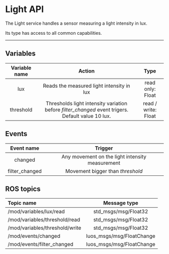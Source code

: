 # Light API

The Light service handles a sensor measuring a light intensity in lux.

Its type has access to all common capabilities.

----

## Variables

| **Variable name** | **Action** | **Type** |
|:---:|:---:|:---:|
| lux | Reads the measured light intensity in lux | read only: Float |
| threshold | Thresholds light intensity variation before *filter_changed* event trigers. Default value 10 lux. | read / write: Float |

## Events

| **Event name** | **Trigger** |
|:---:|:---:|
| changed | Any movement on the light intensity measurement |
| filter_changed | Movement bigger than *threshold* |

## ROS topics
| **Topic name** | **Message type** |
|:----|:---:|
| /mod/variables/lux/read | std_msgs/msg/Float32
| /mod/variables/threshold/read | std_msgs/msg/Float32
| /mod/variables/threshold/write | std_msgs/msg/Float32
| /mod/events/changed | luos_msgs/msg/FloatChange
| /mod/events/filter_changed | luos_msgs/msg/FloatChange



